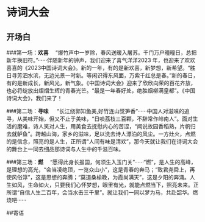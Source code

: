 # 诗词大会
## 开场白
###第一场：**欢喜**
&emsp;“爆竹声中一岁除，春风送暖入屠苏。千门万户曈曈日，总把新年换旧符。”······伴随新年的钟声，我们迎来了喜气洋洋2023 年，也迎来了欢欢喜喜的《2023中国诗词大会》。新的一年，有的是新欢喜，新梦想，新希望。“胜日寻芳泗水滨，无边光景一时新。等闲识得东风面，万紫千红总是春。”新的春日，有的是新成长，新风光，新气象。《中国诗词大会》迎来了欣欣向荣的百花齐放，也必将绽放出熠熠生辉的青春光芒。“最是一年春好处，绝胜烟柳满皇都”。《中国诗词大会》，我们来了！


###第二场：**寻味**
&emsp; “长江绕郭知鱼美,好竹连山觉笋香”······中国人对滋味的追寻，从美味开始，但又不止于美味，“日啖荔枝三百颗，不辞常作岭南人”。面对生活的磨难，诗人笑对人生，用美食去抚慰内心的苦涩，“闻说故园香稻熟，片帆归去就鲈鱼”。跨越山海，家乡的滋味，足以洗去诗人漂泊的风尘。一方灶火，点燃的是信念，照亮的是人生，正所谓“人间有味是清欢”，那今天就让我们在诗词大会的舞台上一同去细品那诗词与人生中的千滋百味。


###第三场：**燃**
&emsp;“愿得此身长报国，何须生入玉门关”······“燃”，是人生的高峰，是理想的高光，“会当凌绝顶，一览众山小”，这是青春的奔马；“致君尧舜上，再使风俗淳”，这是思想的奔腾；“莫道桑榆晚，为霞尚满天”，这是夕阳的奔涌。人生如风，生命如火，只要我们心怀梦想，眼里有光，就能点燃当下，照亮未来。正所谓“自信人生二百年，会当水击三千里”。就让我们一同以梦为马，共赴韶华。燃烧吧······

##寄语

